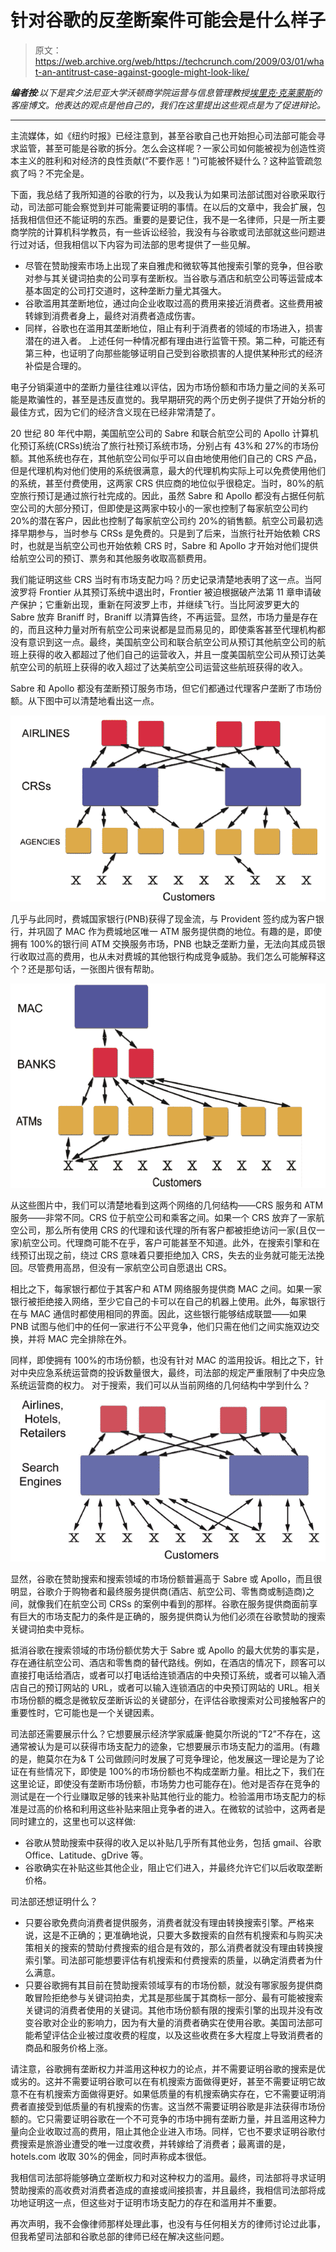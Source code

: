 # 针对谷歌的反垄断案件可能会是什么样子

> 原文：<https://web.archive.org/web/https://techcrunch.com/2009/03/01/what-an-antitrust-case-against-google-might-look-like/>

***编者按**:以下是宾夕法尼亚大学沃顿商学院运营与信息管理教授[埃里克·克莱蒙斯](https://web.archive.org/web/20230320210937/http://www.wharton.upenn.edu/faculty/clemons.html)的客座博文。他表达的观点是他自己的，我们在这里提出这些观点是为了促进辩论。*

* * *

主流媒体，如《纽约时报》已经注意到，甚至谷歌自己也开始担心司法部可能会寻求监管，甚至可能是谷歌的拆分。怎么会这样呢？一家公司如何能被视为创造性资本主义的胜利和对经济的良性贡献(“不要作恶！”)可能被怀疑什么？这种监管疏忽疯了吗？不完全是。

下面，我总结了我所知道的谷歌的行为，以及我认为如果司法部试图对谷歌采取行动，司法部可能会察觉到并可能需要证明的事情。在以后的文章中，我会扩展，包括我相信但还不能证明的东西。重要的是要记住，我不是一名律师，只是一所主要商学院的计算机科学教员，有一些诉讼经验，我没有与谷歌或司法部就这些问题进行过对话，但我相信以下内容为司法部的思考提供了一些见解。

*   尽管在赞助搜索市场上出现了来自雅虎和微软等其他搜索引擎的竞争，但谷歌对参与其关键词拍卖的公司享有垄断权。当谷歌与酒店和航空公司等运营成本基本固定的公司打交道时，这种垄断力量尤其强大。
*   谷歌滥用其垄断地位，通过向企业收取过高的费用来接近消费者。这些费用被转嫁到消费者身上，最终对消费者造成伤害。
*   同样，谷歌也在滥用其垄断地位，阻止有利于消费者的领域的市场进入，损害潜在的进入者。
    上述任何一种情况都有理由进行监管干预。第二种，可能还有第三种，也证明了向那些能够证明自己受到谷歌损害的人提供某种形式的经济补偿是合理的。

电子分销渠道中的垄断力量往往难以评估，因为市场份额和市场力量之间的关系可能是欺骗性的，甚至是违反直觉的。我早期研究的两个历史例子提供了开始分析的最佳方式，因为它们的经济含义现在已经非常清楚了。

20 世纪 80 年代中期，美国航空公司的 Sabre 和联合航空公司的 Apollo 计算机化预订系统(CRSs)统治了旅行社预订系统市场，分别占有 43%和 27%的市场份额。其他系统也存在，其他航空公司似乎可以自由地使用他们自己的 CRS 产品，但是代理机构对他们使用的系统很满意，最大的代理机构实际上可以免费使用他们的系统，甚至付费使用，这两家 CRS 供应商的地位似乎很稳定。当时，80%的航空旅行预订是通过旅行社完成的。因此，虽然 Sabre 和 Apollo 都没有占据任何航空公司的大部分预订，但即使是这两家中较小的一家也控制了每家航空公司约 20%的潜在客户，因此也控制了每家航空公司约 20%的销售额。航空公司最初选择早期参与，当时参与 CRSs 是免费的。只是到了后来，当旅行社开始依赖 CRS 时，也就是当航空公司也开始依赖 CRS 时，Sabre 和 Apollo 才开始对他们提供给航空公司的预订、票务和其他服务收取高额费用。

我们能证明这些 CRS 当时有市场支配力吗？历史记录清楚地表明了这一点。当阿波罗将 Frontier 从其预订系统中退出时，Frontier 被迫根据破产法第 11 章申请破产保护；它重新出现，重新在阿波罗上市，并继续飞行。当比阿波罗更大的 Sabre 放弃 Braniff 时，Braniff 以清算告终，不再运营。显然，市场力量是存在的，而且这种力量对所有航空公司来说都是显而易见的，即使乘客甚至代理机构都没有意识到这一点。最终，美国航空公司和联合航空公司从预订其他航空公司的航班上获得的收入都超过了他们自己的运营收入，并且一度美国航空公司从预订达美航空公司的航班上获得的收入超过了达美航空公司运营这些航班获得的收入。

Sabre 和 Apollo 都没有垄断预订服务市场，但它们都通过代理客户垄断了市场份额。从下图中可以清楚地看出这一点。

![](img/7d75785e5acc418e8eac441dd277f84a.png)

几乎与此同时，费城国家银行(PNB)获得了现金流，与 Provident 签约成为客户银行，并巩固了 MAC 作为费城地区唯一 ATM 服务提供商的地位。有趣的是，即使拥有 100%的银行间 ATM 交换服务市场，PNB 也缺乏垄断力量，无法向其成员银行收取过高的费用，也从未对费城的其他银行构成竞争威胁。我们怎么可能解释这个？还是那句话，一张图片很有帮助。

![](img/3a14580c9cf5989bca5515c81c353c83.png)

从这些图片中，我们可以清楚地看到这两个网络的几何结构——CRS 服务和 ATM 服务——非常不同。CRS 位于航空公司和乘客之间。如果一个 CRS 放弃了一家航空公司，那么所有使用 CRS 的代理和该代理的所有客户都被拒绝访问一家(且仅一家)航空公司。代理商可能不在乎，客户可能甚至不知道。此外，在搜索引擎和在线预订出现之前，绕过 CRS 意味着只要拒绝加入 CRS，失去的业务就可能无法挽回。尽管费用高昂，但没有一家航空公司自愿退出 CRS。

相比之下，每家银行都位于其客户和 ATM 网络服务提供商 MAC 之间。如果一家银行被拒绝接入网络，至少它自己的卡可以在自己的机器上使用。此外，每家银行在与 MAC 通信时都使用相同的界面。因此，这些银行能够结成联盟——如果 PNB 试图与他们中的任何一家进行不公平竞争，他们只需在他们之间实施双边交换，并将 MAC 完全排除在外。

同样，即使拥有 100%的市场份额，也没有针对 MAC 的滥用投诉。相比之下，针对中央应急系统运营商的投诉数量很大，最终，司法部的规定严重限制了中央应急系统运营商的权力。
对于搜索，我们可以从当前网络的几何结构中学到什么？

![](img/20897db6d653b3f542b73f55017d1d39.png)

显然，谷歌在赞助搜索和搜索领域的市场份额普遍高于 Sabre 或 Apollo，而且很明显，谷歌介于购物者和最终服务提供商(酒店、航空公司、零售商或制造商)之间，就像我们在航空公司 CRSs 的案例中看到的那样。谷歌在服务提供商面前享有巨大的市场支配力的条件是正确的，服务提供商认为他们必须在谷歌赞助的搜索关键词拍卖中竞标。

抵消谷歌在搜索领域的市场份额优势大于 Sabre 或 Apollo 的最大优势的事实是，存在通往航空公司、酒店和零售商的替代路线。例如，在酒店的情况下，顾客可以直接打电话给酒店，或者可以打电话给连锁酒店的中央预订系统，或者可以输入酒店自己的预订网站的 URL，或者可以输入连锁酒店的中央预订网站的 URL。相关市场份额的概念是微软反垄断诉讼的关键部分，在评估谷歌搜索对公司接触客户的重要性时，它可能也是一个关键因素。

司法部还需要展示什么？它想要展示经济学家威廉·鲍莫尔所说的“T2”不存在，这通常被认为是可以获得市场支配力的迹象，它想要展示市场支配力的滥用。(有趣的是，鲍莫尔在为& T 公司做顾问时发展了可竞争理论，他发展这一理论是为了论证在有些情况下，即使是 100%的市场份额也不构成垄断力量。相比之下，我们在这里论证，即使没有垄断市场份额，市场势力也可能存在)。他对是否存在竞争的测试是在一个行业赚取足够的钱来补贴其他行业的能力。检验滥用市场支配力的标准是过高的价格和利用这些补贴来阻止竞争者的进入。在微软的试验中，这两者是同时建立的，这里也可以这样做:

*   谷歌从赞助搜索中获得的收入足以补贴几乎所有其他业务，包括 gmail、谷歌 Office、Latitude、gDrive 等。
*   谷歌确实在补贴这些其他企业，阻止它们进入，并最终允许它们以后收取垄断价格。

司法部还想证明什么？

*   只要谷歌免费向消费者提供服务，消费者就没有理由转换搜索引擎。严格来说，这是不正确的；更准确地说，只要大多数搜索的自然有机搜索和与购买决策相关的搜索的赞助付费搜索的组合是有效的，那么消费者就没有理由转换搜索引擎。司法部可能想要评估有机搜索和付费搜索的质量，以确定消费者为什么满意。
*   只要谷歌拥有其目前在赞助搜索领域享有的市场份额，就没有哪家服务提供商敢冒险拒绝参与关键词拍卖，尤其是那些属于其商标一部分、最有可能被搜索关键词的消费者使用的关键词。其他市场份额有限的搜索引擎的出现并没有改变谷歌对企业的影响力，因为有大量的消费者确实在使用谷歌。美国司法部可能希望评估企业被过度收费的程度，以及这些收费在多大程度上导致消费者的商品和服务价格上涨。

请注意，谷歌拥有垄断权力并滥用这种权力的论点，并不需要证明谷歌的搜索是优或劣的。这并不需要证明谷歌可以在有机搜索方面做得更好，甚至不需要证明它故意不在有机搜索方面做得更好。如果低质量的有机搜索确实存在，它不需要证明消费者直接受到低质量的有机搜索的伤害。这当然不需要证明谷歌是非法获得市场份额的。它只需要证明谷歌在一个不可竞争的市场中拥有垄断力量，并且滥用这种力量向企业收取过高的费用，阻止其他企业进入市场。同样，它也不要求证明谷歌付费搜索是旅游业遭受的唯一过度收费，并转嫁给了消费者；最离谱的是，hotels.com 收取 30%的佣金，同时声称成本很低。

我相信司法部将能够确立垄断权力和对这种权力的滥用。最终，司法部将寻求证明赞助搜索的高收费对消费者造成的直接或间接损害，并且最终，我相信司法部将成功地证明这一点，但这些对于证明市场支配力的存在和滥用并不重要。

再次声明，我不会像律师那样处理此事，也没有与任何相关方的律师讨论过此事，但我希望司法部和谷歌总部的律师已经在解决这些问题。